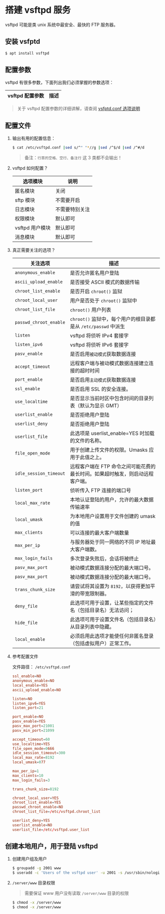 # 搭建 vsftpd 服务

vsftpd 可能是类 unix 系统中最安全、最快的 FTP 服务器。

## 安装 vsfptd

```sh
$ apt install vsftpd
```

## 配置参数

vsftpd 有很多参数，下面列出我们必须掌握的参数选项：

| vsftpd 配置参数 | 描述 |
| --------------- | ---- |


> 关于 vsftpd 配置参数的详细讲解，请查阅 [vsfptd.conf 选项说明](./manual/03-vsftpd.conf选项说明.md)

## 配置文件

1. 输出有用的配置信息：

   ```sh
   $ cat /etc/vsftpd.conf |sed s/^" "*//g |sed /^$/d |sed /^#/d
   ```

   > 备注：`行首的空格、空行、备注行` 这 3 类都不会输出！

2. vsftpd 如何配置？

   | 选项模块        | 说明           |
   | --------------- | -------------- |
   | 匿名模块        | 关闭           |
   | sftp 模块       | 不需要开启     |
   | 日志模块        | 不需要特别关注 |
   | 权限模块        | 默认即可       |
   | vsftpd 用户模块 | 默认即可       |
   | 消息模块        | 默认即可       |

3. 真正需要关注的选项？

   | 关注选项               | 描述                                                                          |
   | ---------------------- | ----------------------------------------------------------------------------- |
   | `anonymous_enable`     | 是否允许匿名用户登陆                                                          |
   | `ascii_upload_enable`  | 是否接受 ASCII 模式的数据传输                                                 |
   | `chroot_list_enable`   | 是否开启 `chroot()` 监狱                                                      |
   | `chroot_local_user`    | 用户是否处于 `chroot()` 监狱中                                                |
   | `chroot_list_file`     | `chroot()` 用户列表                                                           |
   | `passwd_chroot_enable` | `chroot()` 监狱中，每个用户的根目录都是从 `/etc/passwd` 中派生                |
   | `listen`               | vsftpd 将侦听 IPv4 套接字                                                     |
   | `listen_ipv6`          | vsftpd 将侦听 IPv6 套接字                                                     |
   | `pasv_enable`          | 是否启用`被动模式`获取数据连接                                                |
   | `accept_timeout`       | 远程客户端与被动模式数据连接建立连接的超时时间                                |
   | `port_enable`          | 是否启用`主动模式`获取数据连接                                                |
   | `ssl_enable`           | 是否启用 SSL 的安全连接。                                                     |
   | `use_localtime`        | 是否显示当前时区中包含时间的目录列表（默认为显示 GMT）                        |
   | `userlist_enable`      | 是否拒绝用户登陆                                                              |
   | `userlist_deny`        | 是否拒绝用户登陆                                                              |
   | `userlist_file`        | 此选项是 userlist_enable=YES 时加载的文件的名称。                             |
   | `file_open_mode`       | 用于创建上传文件的权限。Umasks 应用于此值之上。                               |
   | `idle_session_timeout` | 远程客户端在 FTP 命令之间可能花费的最长时间。如果超时触发，则启动远程客户端。 |
   | `listen_port`          | 侦听传入 FTP 连接的端口号                                                     |
   | `local_max_rate`       | 本地认证登陆的用户，允许的最大数据传输速率                                    |
   | `local_umask`          | 为本地用户设置用于文件创建的 umask 的值                                       |
   | `max_clients`          | 可以连接的最大客户端数量                                                      |
   | `max_per_ip`           | 与服务器处于同一网络的不同 IP 地址最大客户端数。                              |
   | `max_login_fails`      | 多次登录失败后，会话将被终止                                                  |
   | `pasv_max_port`        | 被动模式数据连接分配的最大端口号。                                            |
   | `pasv_max_port`        | 被动模式数据连接分配的最大端口号。                                            |
   | `trans_chunk_size`     | 请尝试将其设置为 `8192`，以获得更加平滑的带宽限制器。                         |
   | `deny_file`            | 此选项可用于设置，让某些指定的文件名（包括目录名）无法访问；                  |
   | `hide_file`            | 此选项可用于设置文件名（包括目录名）从目录列表中隐藏。                        |
   | `local_enable`         | 必须启用此选项才能使任何非匿名登录（包括虚拟用户）正常工作。                  |

4. 参考配置文件

   文件路径： `/etc/vsftpd.conf`

   ```conf
   ssl_enable=NO
   anonymous_enable=NO
   local_enable=YES
   ascii_upload_enable=NO

   listen=NO
   listen_ipv6=YES
   listen_port=21

   port_enable=NO
   pasv_enable=YES
   pasv_max_port=21001
   pasv_min_port=21099

   accept_timeout=60
   use_localtime=YES
   file_open_mode=0666
   idle_session_timeout=300
   local_max_rate=8192
   local_umask=077

   max_per_ip=1
   max_clients=10
   max_login_fails=3

   trans_chunk_size=8192

   chroot_local_user=YES
   chroot_list_enable=YES
   passwd_chroot_enable=NO
   chroot_list_file=/etc/vsftpd.chroot_list

   userlist_deny=YES
   userlist_enable=NO
   userlist_file=/etc/vsftpd.user_list
   ```

## 创建本地用户，用于登陆 vsftpd

1. 创建用户组及用户

   ```sh
   $ groupadd -g 2001 www
   $ useradd -c 'Users of the vsftpd user' -u 2001 -s /usr/sbin/nologin -m -c /server/www -g www www
   ```

2. `/server/www` 目录权限

   > 需要保证 www 用户没有读取 `/server/www` 目录的权限

   ```sh
   $ chmod -x /server/www
   $ chmod -x /server/www
   ```
